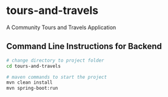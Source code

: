 # tours-and-travels
A Community Tours and Travels Application

## Command Line Instructions for Backend
```bash
# change directory to project folder
cd tours-and-travels

# maven commands to start the project
mvn clean install
mvn spring-boot:run
```
